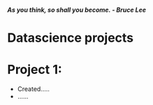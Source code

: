 ##### _As you think, so shall you become.     - Bruce Lee_
<!--##### _Everyone wants to be successful but not everyone has the courage and will power to work hard for it.  - Anurag Prakash Ray_ -->

# Datascience projects

# Project 1: 
* Created.....
* ......

